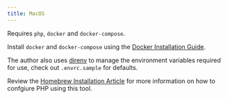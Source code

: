 ```yaml
---
title: MacOS
---
```


Requires `php`, `docker` and `docker-compose`.

Install `docker` and `docker-compose` using the [Docker Installation Guide](https://docs.docker.com/desktop/mac/install/).

The author also uses [direnv](https://direnv.net/) to manage the environment variables required for use, check out `.envrc.sample` for defaults.

Review the [Homebrew Installation Article](/magento-cli/docs/local-php/homebrew/) for more information on how to confgiure PHP using this tool.